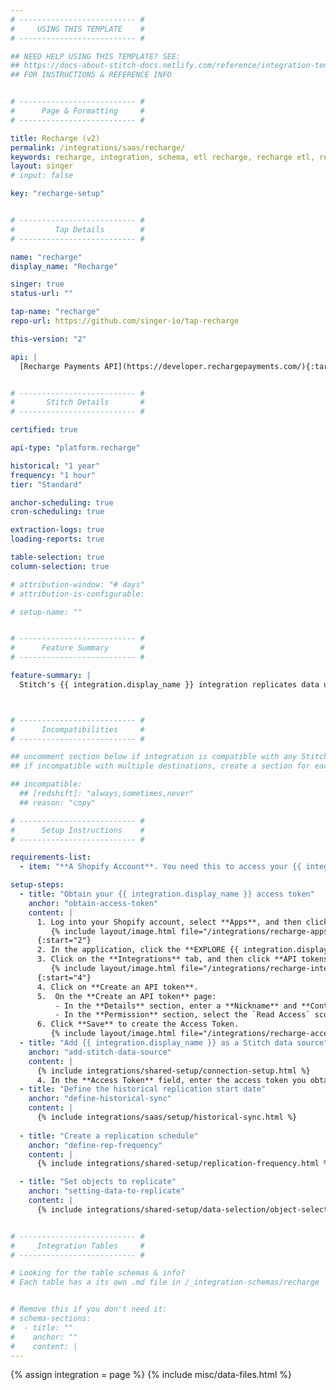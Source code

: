 ```yaml
---
# -------------------------- #
#     USING THIS TEMPLATE    #
# -------------------------- #

## NEED HELP USING THIS TEMPLATE? SEE:
## https://docs-about-stitch-docs.netlify.com/reference/integration-templates/saas/
## FOR INSTRUCTIONS & REFERENCE INFO


# -------------------------- #
#      Page & Formatting     #
# -------------------------- #

title: Recharge (v2)
permalink: /integrations/saas/recharge/
keywords: recharge, integration, schema, etl recharge, recharge etl, recharge schema
layout: singer
# input: false

key: "recharge-setup"


# -------------------------- #
#         Tap Details        #
# -------------------------- #

name: "recharge"
display_name: "Recharge"

singer: true
status-url: ""

tap-name: "recharge"
repo-url: https://github.com/singer-io/tap-recharge

this-version: "2"

api: |
  [Recharge Payments API](https://developer.rechargepayments.com/){:target="new"}


# -------------------------- #
#       Stitch Details       #
# -------------------------- #

certified: true

api-type: "platform.recharge"

historical: "1 year"
frequency: "1 hour"
tier: "Standard"

anchor-scheduling: true
cron-scheduling: true

extraction-logs: true
loading-reports: true

table-selection: true
column-selection: true

# attribution-window: "# days"
# attribution-is-configurable: 

# setup-name: ""


# -------------------------- #
#      Feature Summary       #
# -------------------------- #

feature-summary: |
  Stitch's {{ integration.display_name }} integration replicates data using the {{ integration.api | flatify | strip }}. To access the {{ integration.display_name }} API documentation, you will need [your API key](#obtain-api-key). Refer to the [Schema](#schema) section for a list of objects available for replication.



# -------------------------- #
#      Incompatibilities     #
# -------------------------- #

## uncomment section below if integration is compatible with any Stitch destinations
## if incompatible with multiple destinations, create a section for each destination

## incompatible:
  ## [redshift]: "always,sometimes,never"
  ## reason: "copy" 

# -------------------------- #
#      Setup Instructions    #
# -------------------------- #

requirements-list:
  - item: "**A Shopify Account**. You need this to access your {{ integration.display_name }} information."

setup-steps:
  - title: "Obtain your {{ integration.display_name }} access token"
    anchor: "obtain-access-token"
    content: |
      1. Log into your Shopify account, select **Apps**, and then click on your {{ integration.display_name }} application.
         {% include layout/image.html file="/integrations/recharge-apps-screen.png" alt="Shopify Apps page." enlarge=true max-width="550" %}
      {:start="2"}
      2. In the application, click the **EXPLORE {{ integration.display_name }}** located near the top right corner of the page.
      3. Click on the **Integrations** tab, and then click **API tokens...**.
         {% include layout/image.html file="/integrations/recharge-integrations-access-token.png" alt="Integrations page with API token link." enlarge=true max-width="550" %}
      {:start="4"}   
      4. Click on **Create an API token**.
      5.  On the **Create an API token** page:
          - In the **Details** section, enter a **Nickname** and **Contact email** into their respective fields.
          - In the **Permission** section, select the `Read Access` scope for each permission.
      6. Click **Save** to create the Access Token.    
         {% include layout/image.html file="/integrations/recharge-access-token.png" alt="The API key creation page." enlarge=true max-width="550" %}
  - title: "Add {{ integration.display_name }} as a Stitch data source"
    anchor: "add-stitch-data-source"
    content: |
      {% include integrations/shared-setup/connection-setup.html %}
      4. In the **Access Token** field, enter the access token you obtained in the [previous step](#obtain-access-token).
  - title: "Define the historical replication start date"
    anchor: "define-historical-sync"
    content: |
      {% include integrations/saas/setup/historical-sync.html %}
  
  - title: "Create a replication schedule"
    anchor: "define-rep-frequency"
    content: |
      {% include integrations/shared-setup/replication-frequency.html %}

  - title: "Set objects to replicate"
    anchor: "setting-data-to-replicate"
    content: |
      {% include integrations/shared-setup/data-selection/object-selection.html %}


# -------------------------- #
#     Integration Tables     #
# -------------------------- #

# Looking for the table schemas & info?
# Each table has a its own .md file in /_integration-schemas/recharge


# Remove this if you don't need it:
# schema-sections:
#  - title: ""
#    anchor: ""
#    content: |
---
```

{% assign integration = page %}
{% include misc/data-files.html %}

